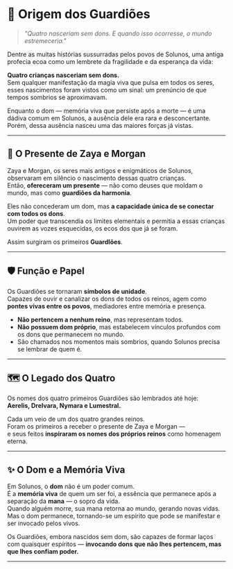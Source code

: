 # 🌟 Origem dos Guardiões

> _"Quatro nasceriam sem dons. E quando isso ocorresse, o mundo estremeceria."_

Dentre as muitas histórias sussurradas pelos povos de Solunos, uma antiga profecia ecoa como um lembrete da fragilidade e da esperança da vida:

**Quatro crianças nasceriam sem dons.**  
Sem qualquer manifestação da magia viva que pulsa em todos os seres, esses nascimentos foram vistos como um sinal: um prenúncio de que tempos sombrios se aproximavam.

Enquanto o dom — memória viva que persiste após a morte — é uma dádiva comum em Solunos, a ausência dele era rara e desconcertante. Porém, dessa ausência nasceu uma das maiores forças já vistas.

---

## 🎁 O Presente de Zaya e Morgan

Zaya e Morgan, os seres mais antigos e enigmáticos de Solunos, observaram em silêncio o nascimento dessas quatro crianças.  
Então, **ofereceram um presente** — não como deuses que moldam o mundo, mas como **guardiões da harmonia**.

Eles não concederam um dom, mas **a capacidade única de se conectar com todos os dons**.  
Um poder que transcendia os limites elementais e permitia a essas crianças ouvirem as vozes esquecidas, os ecos dos que já se foram.

Assim surgiram os primeiros **GuardIões**.

---

## 🛡️ Função e Papel

Os Guardiões se tornaram **símbolos de unidade**.  
Capazes de ouvir e canalizar os dons de todos os reinos, agem como **pontes vivas entre os povos**, mediadores entre memória e presença.

- **Não pertencem a nenhum reino**, mas representam todos.
- **Não possuem dom próprio**, mas estabelecem vínculos profundos com os dons que permanecem no mundo.
- São chamados nos momentos mais sombrios, quando Solunos precisa se lembrar de quem é.

---

## 🗺️ O Legado dos Quatro

Os nomes dos quatro primeiros Guardiões são lembrados até hoje:  
**Aerelis, Drelvara, Nymara e Lumestral.**

Cada um veio de um dos quatro grandes reinos.  
Foram os primeiros a receber o presente de Zaya e Morgan —  
e seus feitos **inspiraram os nomes dos próprios reinos** como homenagem eterna.

---

## ✨ O Dom e a Memória Viva

Em Solunos, o **dom** não é um poder comum.  
É a **memória viva** de quem um ser foi, a essência que permanece após a separação da **mana** — o sopro da vida.  
Quando alguém morre, sua mana retorna ao mundo, gerando novas vidas.  
Mas o dom permanece, tornando-se um espírito que pode se manifestar e ser invocado pelos vivos.

Os Guardiões, embora nascidos sem dom, são capazes de formar laços com quaisquer espíritos — **invocando dons que não lhes pertencem, mas que lhes confiam poder.**

---